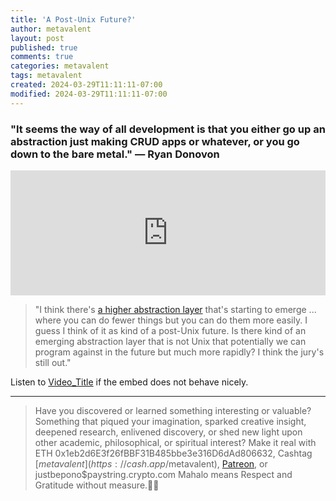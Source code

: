 ```yaml
---
title: 'A Post-Unix Future?'
author: metavalent
layout: post
published: true
comments: true
categories: metavalent
tags: metavalent
created: 2024-03-29T11:11:11-07:00
modified: 2024-03-29T11:11:11-07:00
---
```


### "It seems the way of all development is that you either go up an abstraction just making CRUD apps or whatever, or you go down to the bare metal." &mdash; Ryan Donovon

<iframe height="200px" width="100%" frameborder="no" scrolling="no" seamless src="https://player.simplecast.com/c05979b9-8406-4d1b-bbbc-535659624ce9?dark=true"></iframe>

> "I think there's [a higher abstraction layer](https://the-stack-overflow-podcast.simplecast.com/episodes/why-the-creator-of-nodejs-created-a-new-javascript-runtime/transcript?t=12m10s) that's starting to emerge ... where you can do fewer things but you can do them more easily. I guess I think of it as kind of a post-Unix future. Is there kind of an emerging abstraction layer that is not Unix that potentially we can program against in the future but much more rapidly? I think the jury's still out."

Listen to [Video_Title](https://youtu.be/0123456789) if the embed does not behave nicely.

<!-- Custom thumbnail
![alt text](../assets/images/image.jpg "title")
RESIZE:
<img src="https://metavalent.com/assets/images/IMAGE.jpg" alt="" width="300" height="300" loading="lazy">
-->

---
> Have you discovered or learned something interesting or valuable? Something that piqued your imagination, sparked creative insight, deepened research, enlivened discovery, or shed new light upon other academic, philosophical, or spiritual interest? Make it real with ETH 0x1eb2d6E3f26fBBF31B485bbe3e316D6dAd806632, Cashtag [$metavalent](https://cash.app/$metavalent), [Patreon](https://patreon.com/metavalent), or justbepono$paystring.crypto.com Mahalo means Respect and Gratitude without measure.🙏🏼
